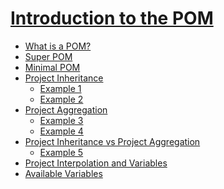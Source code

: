 # [Introduction to the POM](https://maven.apache.org/guides/introduction/introduction-to-the-pom.htm)
* [What is a POM?](https://github.com/ixtears23/docs/blob/master/maven/Introduction%20to%20the%20POM/What%20is%20a%20POM%3F.md)
* [Super POM](https://github.com/ixtears23/docs/blob/master/maven/Introduction%20to%20the%20POM/Super%20POM.md)
* [Minimal POM](https://github.com/ixtears23/docs/blob/master/maven/Introduction%20to%20the%20POM/Minimal%20POM.md)
* [Project Inheritance]()
  * [Example 1]()
  * [Example 2]()
* [Project Aggregation]()
  * [Example 3]()
  * [Example 4]()
* [Project Inheritance vs Project Aggregation]()
  * [Example 5]()
* [Project Interpolation and Variables]()
* [Available Variables]()
